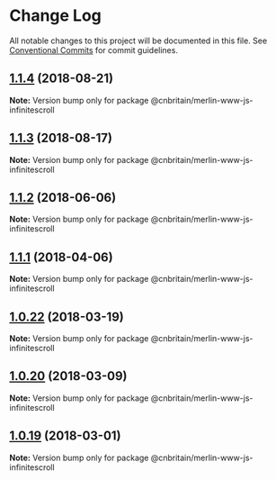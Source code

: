 # Change Log

All notable changes to this project will be documented in this file.
See [Conventional Commits](https://conventionalcommits.org) for commit guidelines.

<a name="1.1.4"></a>
## [1.1.4](https://github.com/cnduk/merlin-www-components/compare/@cnbritain/merlin-www-js-infinitescroll@1.1.3...@cnbritain/merlin-www-js-infinitescroll@1.1.4) (2018-08-21)




**Note:** Version bump only for package @cnbritain/merlin-www-js-infinitescroll

<a name="1.1.3"></a>
## [1.1.3](https://github.com/cnduk/merlin-www-components/compare/@cnbritain/merlin-www-js-infinitescroll@1.1.2...@cnbritain/merlin-www-js-infinitescroll@1.1.3) (2018-08-17)




**Note:** Version bump only for package @cnbritain/merlin-www-js-infinitescroll

<a name="1.1.2"></a>
## [1.1.2](https://github.com/cnduk/merlin-www-components/compare/@cnbritain/merlin-www-js-infinitescroll@1.1.1...@cnbritain/merlin-www-js-infinitescroll@1.1.2) (2018-06-06)




**Note:** Version bump only for package @cnbritain/merlin-www-js-infinitescroll

<a name="1.1.1"></a>
## [1.1.1](https://github.com/cnduk/merlin-www-components/compare/@cnbritain/merlin-www-js-infinitescroll@1.1.0...@cnbritain/merlin-www-js-infinitescroll@1.1.1) (2018-04-06)




**Note:** Version bump only for package @cnbritain/merlin-www-js-infinitescroll

<a name="1.0.22"></a>
## [1.0.22](https://github.com/cnduk/merlin-www-components/compare/@cnbritain/merlin-www-js-infinitescroll@1.0.21...@cnbritain/merlin-www-js-infinitescroll@1.0.22) (2018-03-19)




**Note:** Version bump only for package @cnbritain/merlin-www-js-infinitescroll

<a name="1.0.20"></a>
## [1.0.20](https://github.com/cnduk/merlin-www-components/compare/@cnbritain/merlin-www-js-infinitescroll@1.0.19...@cnbritain/merlin-www-js-infinitescroll@1.0.20) (2018-03-09)




**Note:** Version bump only for package @cnbritain/merlin-www-js-infinitescroll

<a name="1.0.19"></a>
## [1.0.19](https://github.com/cnduk/merlin-www-components/compare/@cnbritain/merlin-www-js-infinitescroll@1.0.18...@cnbritain/merlin-www-js-infinitescroll@1.0.19) (2018-03-01)




**Note:** Version bump only for package @cnbritain/merlin-www-js-infinitescroll
